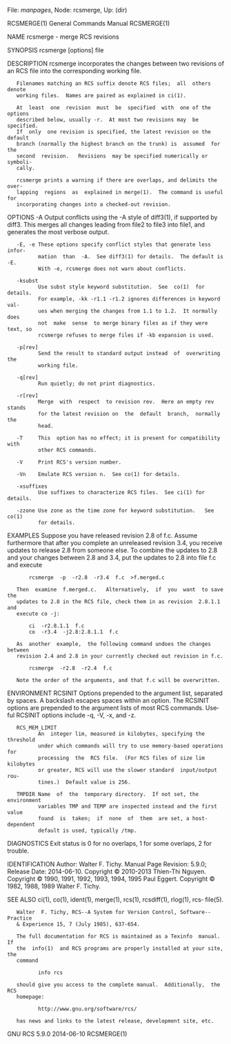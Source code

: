 File: *manpages*,  Node: rcsmerge,  Up: (dir)

RCSMERGE(1)                 General Commands Manual                RCSMERGE(1)



NAME
       rcsmerge - merge RCS revisions

SYNOPSIS
       rcsmerge [options] file

DESCRIPTION
       rcsmerge  incorporates the changes between two revisions of an RCS file
       into the corresponding working file.

       Filenames matching an RCS suffix denote RCS files;  all  others  denote
       working files.  Names are paired as explained in ci(1).

       At  least  one  revision  must  be  specified  with  one of the options
       described below, usually -r.  At most two revisions may  be  specified.
       If  only  one revision is specified, the latest revision on the default
       branch (normally the highest branch on the trunk) is  assumed  for  the
       second  revision.   Revisions  may be specified numerically or symboli‐
       cally.

       rcsmerge prints a warning if there are overlaps, and delimits the over‐
       lapping  regions  as  explained in merge(1).  The command is useful for
       incorporating changes into a checked-out revision.

OPTIONS
       -A     Output conflicts using the -A style of diff3(1), if supported by
              diff3.  This merges all changes leading from file2 to file3 into
              file1, and generates the most verbose output.

       -E, -e These options specify conflict styles that generate less  infor‐
              mation  than  -A.  See diff3(1) for details.  The default is -E.
              With -e, rcsmerge does not warn about conflicts.

       -ksubst
              Use subst style keyword substitution.  See  co(1)  for  details.
              For example, -kk -r1.1 -r1.2 ignores differences in keyword val‐
              ues when merging the changes from 1.1 to 1.2.  It normally  does
              not  make  sense  to merge binary files as if they were text, so
              rcsmerge refuses to merge files if -kb expansion is used.

       -p[rev]
              Send the result to standard output instead  of  overwriting  the
              working file.

       -q[rev]
              Run quietly; do not print diagnostics.

       -r[rev]
              Merge  with  respect  to revision rev.  Here an empty rev stands
              for the latest revision on  the  default  branch,  normally  the
              head.

       -T     This  option has no effect; it is present for compatibility with
              other RCS commands.

       -V     Print RCS's version number.

       -Vn    Emulate RCS version n.  See co(1) for details.

       -xsuffixes
              Use suffixes to characterize RCS files.  See ci(1) for details.

       -zzone Use zone as the time zone for keyword substitution.   See  co(1)
              for details.

EXAMPLES
       Suppose you have released revision 2.8 of f.c.  Assume furthermore that
       after you complete an unreleased revision 3.4, you receive  updates  to
       release  2.8 from someone else.  To combine the updates to 2.8 and your
       changes between 2.8 and 3.4, put the updates to 2.8 into file  f.c  and
       execute

           rcsmerge  -p  -r2.8  -r3.4  f.c  >f.merged.c

       Then  examine  f.merged.c.   Alternatively,  if  you  want  to save the
       updates to 2.8 in the RCS file, check them in as revision  2.8.1.1  and
       execute co -j:

           ci  -r2.8.1.1  f.c
           co  -r3.4  -j2.8:2.8.1.1  f.c

       As  another  example,  the following command undoes the changes between
       revision 2.4 and 2.8 in your currently checked out revision in f.c.

           rcsmerge  -r2.8  -r2.4  f.c

       Note the order of the arguments, and that f.c will be overwritten.

ENVIRONMENT
       RCSINIT
              Options prepended to the argument list, separated by spaces.   A
              backslash  escapes spaces within an option.  The RCSINIT options
              are prepended to the argument lists of most RCS commands.   Use‐
              ful RCSINIT options include -q, -V, -x, and -z.

       RCS_MEM_LIMIT
              An  integer lim, measured in kilobytes, specifying the threshold
              under which commands will try to use memory-based operations for
              processing  the  RCS file.  (For RCS files of size lim kilobytes
              or greater, RCS will use the slower standard  input/output  rou‐
              tines.)  Default value is 256.

       TMPDIR Name  of  the  temporary directory.  If not set, the environment
              variables TMP and TEMP are inspected instead and the first value
              found  is  taken;  if  none  of  them  are set, a host-dependent
              default is used, typically /tmp.

DIAGNOSTICS
       Exit status is 0 for no overlaps, 1 for some overlaps, 2 for trouble.

IDENTIFICATION
       Author: Walter F. Tichy.
       Manual Page Revision: 5.9.0; Release Date: 2014-06-10.
       Copyright © 2010-2013 Thien-Thi Nguyen.
       Copyright © 1990, 1991, 1992, 1993, 1994, 1995 Paul Eggert.
       Copyright © 1982, 1988, 1989 Walter F. Tichy.

SEE ALSO
       ci(1), co(1), ident(1), merge(1),  rcs(1),  rcsdiff(1),  rlog(1),  rcs‐
       file(5).

       Walter  F. Tichy, RCS--A System for Version Control, Software--Practice
       & Experience 15, 7 (July 1985), 637-654.

       The full documentation for RCS is maintained as a Texinfo  manual.   If
       the  info(1)  and RCS programs are properly installed at your site, the
       command

              info rcs

       should give you access to the complete manual.  Additionally,  the  RCS
       homepage:

              http://www.gnu.org/software/rcs/

       has news and links to the latest release, development site, etc.



GNU RCS 5.9.0                     2014-06-10                       RCSMERGE(1)
